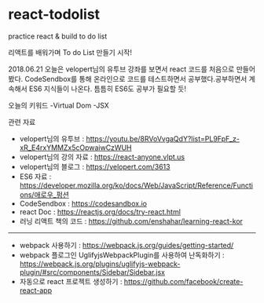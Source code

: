 # react-todolist
practice react &amp; build to do list

리액트를 배워가며 To do List 만들기 시작!

2018.06.21
오늘은 velopert님의 유투브 강좌를 보면서 react 코드를 처음으로 만들어봤다.
CodeSendbox를 통해 온라인으로 코드를 테스트하면서 공부했다.공부하면서 계속해서 ES6 지식들이 나온다.
틈틈히 ES6도 공부가 필요할 듯!

오늘의 키워드
-Virtual Dom
-JSX

관련 자료
- velopert님의 유투브 : https://youtu.be/8RVoVvgaQdY?list=PL9FpF_z-xR_E4rxYMMZx5cOpwaiwCzWUH
- velopert님의 강의 자료  : https://react-anyone.vlpt.us
- velopert님의 블로그 : https://velopert.com/3613
- ES6 자료 : https://developer.mozilla.org/ko/docs/Web/JavaScript/Reference/Functions/애로우_펑션
- CodeSendbox : https://codesandbox.io
- react Doc : https://reactjs.org/docs/try-react.html
- 러닝 리액트 책의 코드 : https://github.com/enshahar/learning-react-kor

-------------------------------------------------------------
- webpack 사용하기 : https://webpack.js.org/guides/getting-started/
- webpack 플로그인 UglifyjsWebpackPlugin를 사용하여 난독화하기 : https://webpack.js.org/plugins/uglifyjs-webpack-plugin/#src/components/Sidebar/Sidebar.jsx
- 자동으로 react 프로젝트 생성하기 : https://github.com/facebook/create-react-app

